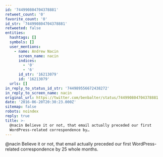 ```yaml
---
id: '744990804704378881'
retweet_count: '0'
favorite_count: '0'
id_str: '744990804704378881'
retweeted: false
entities:
  hashtags: []
  symbols: []
  user_mentions:
    - name: Andrew Nacin
      screen_name: nacin
      indices:
        - '0'
        - '6'
      id_str: '16213079'
      id: '16213079'
  urls: []
in_reply_to_status_id_str: '744989556672438272'
in_reply_to_screen_name: nacin
original_url: https://twitter.com/benbalter/status/744990804704378881
date: '2016-06-20T20:30:23.000Z'
sitemap: false
robots: noindex
reply: true
title: >-
  @nacin Believe it or not, that email actually preceded our first
  WordPress-related correspondence by…
---
```


@nacin Believe it or not, that email actually preceded our first WordPress-related correspondence by 25 whole months.